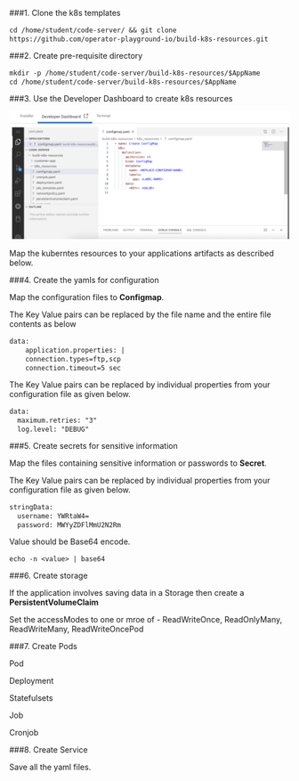 ###1. Clone the k8s templates

```execute
cd /home/student/code-server/ && git clone https://github.com/operator-playground-io/build-k8s-resources.git
```

###2. Create pre-requisite directory

```execute
mkdir -p /home/student/code-server/build-k8s-resources/$AppName
cd /home/student/code-server/build-k8s-resources/$AppName
```

###3. Use the Developer Dashboard to create k8s resources

![codestructure](_images/IDE.png)

Map the kuberntes resources to your applications artifacts as described below.

###4. Create the yamls for configuration

Map the configuration files to **Configmap**.

The Key Value pairs can be replaced by the file name and the entire file contents as below

```copy
data:
	application.properties: |
    connection.types=ftp,scp
    connection.timeout=5 sec 
```

The Key Value pairs can be replaced by individual properties from your configuration file as given below.

```copy
data:
  maximum.retries: "3"
  log.level: "DEBUG"
```

###5. Create secrets for sensitive information

Map the files containing sensitive information or passwords to **Secret**.

The Key Value pairs can be replaced by individual properties from your configuration file as given below.

```copy
stringData:
  username: YWRtaW4=
  password: MWYyZDFlMmU2N2Rm
```

Value should be Base64 encode.

```copy
echo -n <value> | base64
```



###6. Create storage

If the application involves saving data in a Storage then create a **PersistentVolumeClaim**

Set the accessModes to one or mroe of - ReadWriteOnce, ReadOnlyMany, ReadWriteMany, ReadWriteOncePod



###7. Create Pods 

Pod

Deployment

Statefulsets

Job

Cronjob



###8. Create Service





Save all the yaml files.
